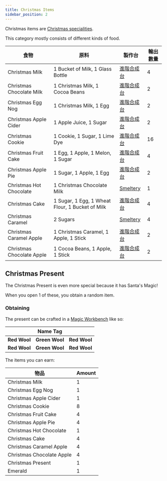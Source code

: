 ```yaml
---
title: Christmas Items
sidebar_position: 2
---
```


Christmas items are [Christmas specialities](Christmas-Seasonal-Category).

This category mostly consists of different kinds of food.

| 食物                        | 原料                                              | 製作台                              | 輸出數量 |
| ------------------------- | ----------------------------------------------- | -------------------------------- | ---- |
| Christmas Milk            | 1 Bucket of Milk, 1 Glass Bottle                | [進階合成台](Enhanced-Crafting-Table) | 4    |
| Christmas Chocolate Milk  | 1 Christmas Milk, 1 Cocoa Beans                 | [進階合成台](Enhanced-Crafting-Table) | 2    |
| Christmas Egg Nog         | 1 Christmas Milk, 1 Egg                         | [進階合成台](Enhanced-Crafting-Table) | 2    |
| Christmas Apple Cider     | 1 Apple Juice, 1 Sugar                          | [進階合成台](Enhanced-Crafting-Table) | 2    |
| Christmas Cookie          | 1 Cookie, 1 Sugar, 1 Lime Dye                   | [進階合成台](Enhanced-Crafting-Table) | 16   |
| Christmas Fruit Cake      | 1 Egg, 1 Apple, 1 Melon, 1 Sugar                | [進階合成台](Enhanced-Crafting-Table) | 4    |
| Christmas Apple Pie       | 1 Sugar, 1 Apple, 1 Egg                         | [進階合成台](Enhanced-Crafting-Table) | 2    |
| Christmas Hot Chocolate   | 1 Christmas Chocolate Milk                      | [Smeltery](Smeltery)             | 1    |
| Christmas Cake            | 1 Sugar, 1 Egg, 1 Wheat Flour, 1 Bucket of Milk | [進階合成台](Enhanced-Crafting-Table) | 4    |
| Christmas Caramel         | 2 Sugars                                        | [Smeltery](Smeltery)             | 4    |
| Christmas Caramel Apple   | 1 Christmas Caramel, 1 Apple, 1 Stick           | [進階合成台](Enhanced-Crafting-Table) | 2    |
| Christmas Chocolate Apple | 1 Cocoa Beans, 1 Apple, 1 Stick                 | [進階合成台](Enhanced-Crafting-Table) | 2    |

## Christmas Present

The Christmas Present is even more special because it has Santa's Magic!

When you open 1 of these, you obtain a random item.

### Obtaining

The present can be crafted in a [Magic Workbench](Magic-Workbench) like so:

|              | Name Tag       |              |
| ------------ | -------------- | ------------ |
| **Red Wool** | **Green Wool** | **Red Wool** |
| **Red Wool** | **Green Wool** | **Red Wool** |

The items you can earn:

| 物品                        | Amount |
| ------------------------- | ------ |
| Christmas Milk            | 1      |
| Christmas Egg Nog         | 1      |
| Christmas Apple Cider     | 1      |
| Christmas Cookie          | 8      |
| Christmas Fruit Cake      | 4      |
| Christmas Apple Pie       | 4      |
| Christmas Hot Chocolate   | 1      |
| Christmas Cake            | 4      |
| Christmas Caramel Apple   | 4      |
| Christmas Chocolate Apple | 4      |
| Christmas Present         | 1      |
| Emerald                   | 1      |

